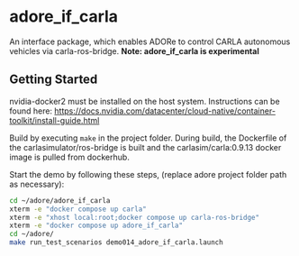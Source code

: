 <!--
********************************************************************************
* Copyright (C) 2017-2022 German Aerospace Center (DLR). 
* Eclipse ADORe, Automated Driving Open Research https://eclipse.org/adore
*
* This program and the accompanying materials are made available under the 
* terms of the Eclipse Public License 2.0 which is available at
* http://www.eclipse.org/legal/epl-2.0.
*
* SPDX-License-Identifier: EPL-2.0 
*
* Contributors: 
*   Matthias Nichting
*   Jan Lauermann 
********************************************************************************
-->
# adore_if_carla
An interface package, which enables ADORe to control CARLA autonomous vehicles via carla-ros-bridge.
**Note: adore_if_carla is experimental**

## Getting Started
nvidia-docker2 must be installed on the host system. Instructions can be found here: https://docs.nvidia.com/datacenter/cloud-native/container-toolkit/install-guide.html

Build by executing ```make``` in the project folder.
During build, the Dockerfile of the carlasimulator/ros-bridge is built and the carlasim/carla:0.9.13 docker image is pulled from dockerhub.

Start the demo by following these steps, (replace adore project folder path as necessary):
~~~bash
cd ~/adore/adore_if_carla
xterm -e "docker compose up carla"
xterm -e "xhost local:root;docker compose up carla-ros-bridge"
xterm -e "docker compose up adore_if_carla"
cd ~/adore/  
make run_test_scenarios demo014_adore_if_carla.launch
~~~
